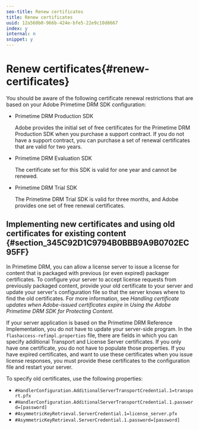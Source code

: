 ```yaml
---
seo-title: Renew certificates
title: Renew certificates
uuid: 12a560b0-966b-424e-bfe5-22e9c10d8667
index: y
internal: n
snippet: y
---
```


# Renew certificates{#renew-certificates}

You should be aware of the following certificate renewal restrictions that are based on your Adobe Primetime DRM SDK configuration:

* Primetime DRM Production SDK

  Adobe provides the initial set of free certificates for the Primetime DRM Production SDK when you purchase a support contract. If you do not have a support contract, you can purchase a set of renewal certificates that are valid for two years. 
* Primetime DRM Evaluation SDK

  The certificate set for this SDK is valid for one year and cannot be renewed. 
* Primetime DRM Trial SDK

  The Primetime DRM Trial SDK is valid for three months, and Adobe provides one set of free renewal certificates.

## Implementing new certificates and using old certificates for existing content {#section_345C92D1C9794B0BBB9A9B0702EC95FF}

In Primetime DRM, you can allow a license server to issue a license for content that is packaged with previous (or even expired) packager certificates. To configure your server to accept license requests from previously packaged content, provide your old certificate to your server and update your server's configuration file so that the server knows where to find the old certificates. For more information, see *Handling certificate updates when Adobe-issued certificates expire* in *Using the Adobe Primetime DRM SDK for Protecting Content*.

If your server application is based on the Primetime DRM Reference Implementation, you do not have to update your server-side program. In the `flashaccess-refimpl.properties` file, there are fields in which you can specify additional Transport and License Server certificates. If you only have one certificate, you do not have to populate those properties. If you have expired certificates, and want to use these certificates when you issue license responses, you must provide these certificates to the configuration file and restart your server.

To specify old certificates, use the following properties:

* `#HandlerConfiguration.AdditionalServerTransportCredential.1=transport.pfx` 
* `#HandlerConfiguration.AdditionalServerTransportCredential.1.password=[password]` 
* `#AsymmetricKeyRetrieval.ServerCredential.1=license_server.pfx` 
* `#AsymmetricKeyRetrieval.ServerCredential.1.password=[password]`

